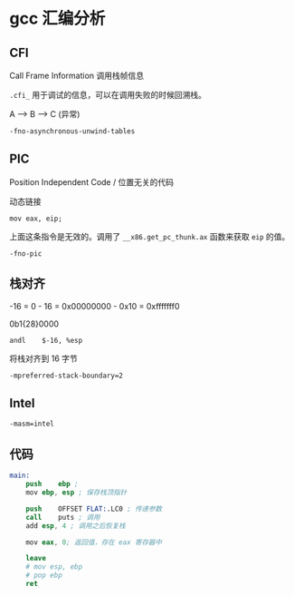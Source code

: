 # gcc 汇编分析


## CFI 

Call Frame Information 调用栈帧信息

`.cfi_` 用于调试的信息，可以在调用失败的时候回溯栈。

A --> B --> C (异常)

    -fno-asynchronous-unwind-tables


## PIC

Position Independent Code / 位置无关的代码

动态链接

    mov eax, eip;

上面这条指令是无效的。调用了 `__x86.get_pc_thunk.ax` 函数来获取 `eip` 的值。

    -fno-pic

## 栈对齐

-16 = 0 - 16 = 0x00000000 - 0x10 = 0xfffffff0

0b1{28}0000

    andl	$-16, %esp

将栈对齐到 16 字节

    -mpreferred-stack-boundary=2

## Intel

    -masm=intel

## 代码

```s
main:
	push	ebp ;
	mov	ebp, esp ; 保存栈顶指针

	push	OFFSET FLAT:.LC0 ; 传递参数
	call	puts ; 调用
	add	esp, 4 ; 调用之后恢复栈

	mov	eax, 0; 返回值，存在 eax 寄存器中

	leave
    # mov esp, ebp
    # pop ebp
	ret
```
